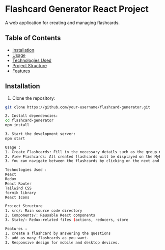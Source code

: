 
# Flashcard Generator React Project

A web application for creating and managing flashcards.

## Table of Contents
- [Installation](#installation)
- [Usage](#usage)
- [Technologies Used](#technologies-used)
- [Project Structure](#project-structure)
- [Features](#features)
## Installation

1. Clone the repository:

```bash
git clone https://github.com/your-username/flashcard-generator.git

2. Install dependencies:
cd flashcard-generator
npm install

3. Start the development server:
npm start

Usage :
1. Create Flashcards: Fill in the necessary details such as the group name, description, Term, and definition, and click on the create button to create a new flashcard.
2. View Flashcards: All created flashcards will be displayed on the MyFlashcard Page. Click on a flashcard to view its details.
3. You can navigate between the flashcards by clicking on the next and previous arrows.

Technologies Used :
React
Redux
React Router
Tailwind CSS
formik library
React Icons

Project Structure
1. src/: Main source code directory
2. Components/: Reusable React components
3. State/: Redux-related files (actions, reducers, store

Features :
1. create a flashcard by answering the questions
2. add as many flashcards as you want.
3. Responsive design for mobile and desktop devices.


